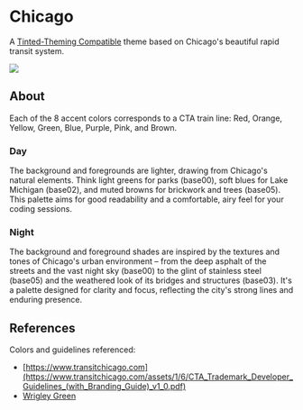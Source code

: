 # Chicago
A [Tinted-Theming Compatible](https://github.com/tinted-theming/home) theme based on Chicago's beautiful rapid transit system.  

![](img/ctatrademarks.png)

## About
Each of the 8 accent colors corresponds to a CTA train line: Red, Orange, Yellow, Green, Blue, Purple, Pink, and Brown.

### Day
The background and foregrounds are lighter, drawing from Chicago's natural elements. Think light greens for parks (base00), soft blues for Lake Michigan (base02), and muted browns for brickwork and trees (base05). This palette aims for good readability and a comfortable, airy feel for your coding sessions.

### Night
The background and foreground shades are inspired by the textures and tones of Chicago's urban environment – from the deep asphalt of the streets and the vast night sky (base00) to the glint of stainless steel (base05) and the weathered look of its bridges and structures (base03). It's a palette designed for clarity and focus, reflecting the city's strong lines and enduring presence.

## References
Colors and guidelines referenced: 
- [https://www.transitchicago.com](https://www.transitchicago.com/assets/1/6/CTA_Trademark_Developer_Guidelines_(with_Branding_Guide)_v1_0.pdf)
- [Wrigley Green](https://store.benjaminmoore.com/storefront/ca/en/shop-by-colour/colour/wrigley-field-green/SC-62)

